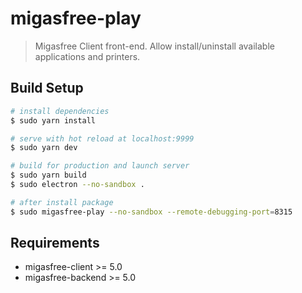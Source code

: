 # migasfree-play

> Migasfree Client front-end. Allow install/uninstall available applications and printers.

## Build Setup

```bash
# install dependencies
$ sudo yarn install

# serve with hot reload at localhost:9999
$ sudo yarn dev

# build for production and launch server
$ sudo yarn build
$ sudo electron --no-sandbox .

# after install package
$ sudo migasfree-play --no-sandbox --remote-debugging-port=8315
```

## Requirements

* migasfree-client >= 5.0
* migasfree-backend >= 5.0
